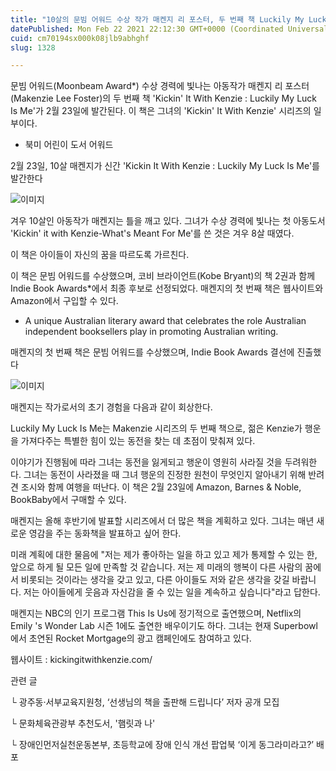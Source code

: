 ```yaml
---
title: "10살의 문빔 어워드 수상 작가 매켄지 리 포스터, 두 번째 책 Luckily My Luck Is Me 발간"
datePublished: Mon Feb 22 2021 22:12:30 GMT+0000 (Coordinated Universal Time)
cuid: cm70194sx000k08jlb9abhghf
slug: 1328

---
```



문빔 어워드(Moonbeam Award*) 수상 경력에 빛나는 아동작가 매켄지 리 포스터(Makenzie Lee Foster)의 두 번째 책 'Kickin' It With Kenzie : Luckily My Luck Is Me'가 2월 23일에 발간된다. 이 책은 그녀의 'Kickin' It With Kenzie' 시리즈의 일부이다.

* 북미 어린이 도서 어워드

2월 23일, 10살 매켄지가 신간 'Kickin It With Kenzie : Luckily My Luck Is Me'를 발간한다

![이미지](https://cdn.hashnode.com/res/hashnode/image/upload/v1739251188241/ccc573ed-a501-4e86-b544-2753bc1a4a6c.jpeg)

겨우 10살인 아동작가 매켄지는 틀을 깨고 있다. 그녀가 수상 경력에 빛나는 첫 아동도서 'Kickin' it with Kenzie-What's Meant For Me'를 쓴 것은 겨우 8살 때였다.

이 책은 아이들이 자신의 꿈을 따르도록 가르친다.

이 책은 문빔 어워드를 수상했으며, 코비 브라이언트(Kobe Bryant)의 책 2권과 함께 Indie Book Awards*에서 최종 후보로 선정되었다. 매켄지의 첫 번째 책은 웹사이트와 Amazon에서 구입할 수 있다.

* A unique Australian literary award that celebrates the role Australian independent booksellers play in promoting Australian writing.

매켄지의 첫 번째 책은 문빔 어워드를 수상했으며, Indie Book Awards 결선에 진출했다

![이미지](https://cdn.hashnode.com/res/hashnode/image/upload/v1739251190446/41796dbe-6b52-450c-9e53-ff3ef9f49887.jpeg)

매켄지는 작가로서의 초기 경험을 다음과 같이 회상한다.

Luckily My Luck Is Me는 Makenzie 시리즈의 두 번째 책으로, 젊은 Kenzie가 행운을 가져다주는 특별한 힘이 있는 동전을 찾는 데 초점이 맞춰져 있다.

이야기가 진행됨에 따라 그녀는 동전을 잃게되고 행운이 영원히 사라질 것을 두려워한다. 그녀는 동전이 사라졌을 때 그녀 행운의 진정한 원천이 무엇인지 알아내기 위해 반려견 조시와 함께 여행을 떠난다. 이 책은 2월 23일에 Amazon, Barnes & Noble, BookBaby에서 구매할 수 있다.

매켄지는 올해 후반기에 발표할 시리즈에서 더 많은 책을 계획하고 있다. 그녀는 매년 새로운 영감을 주는 동화책을 발표하고 싶어 한다.

미래 계획에 대한 물음에 "저는 제가 좋아하는 일을 하고 있고 제가 통제할 수 있는 한, 앞으로 하게 될 모든 일에 만족할 것 같습니다. 저는 제 미래의 행복이 다른 사람의 꿈에서 비롯되는 것이라는 생각을 갖고 있고, 다른 아이들도 저와 같은 생각을 갖길 바랍니다. 저는 아이들에게 웃음과 자신감을 줄 수 있는 일을 계속하고 싶습니다"라고 답한다.

매켄지는 NBC의 인기 프로그램 This Is Us에 정기적으로 출연했으며, Netflix의 Emily 's Wonder Lab 시즌 1에도 출연한 배우이기도 하다. 그녀는 현재 Superbowl에서 초연된 Rocket Mortgage의 광고 캠페인에도 참여하고 있다.

웹사이트 : kickingitwithkenzie.com/

관련 글

└ 광주동‧서부교육지원청, ‘선생님의 책을 출판해 드립니다’ 저자 공개 모집

└ 문화체육관광부 추천도서, '햄릿과 나'

└ 장애인먼저실천운동본부, 초등학교에 장애 인식 개선 팝업북 ‘이게 동그라미라고?’ 배포